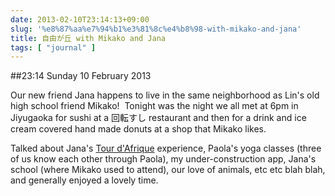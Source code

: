 ```yaml
---
date: 2013-02-10T23:14:13+09:00
slug: '%e8%87%aa%e7%94%b1%e3%81%8c%e4%b8%98-with-mikako-and-jana'
title: 自由が丘 with Mikako and Jana
tags: [ "journal" ]
---
```


##23:14 Sunday 10 February 2013

Our new friend Jana happens to live in the same neighborhood as Lin's old high school friend Mikako!  Tonight was the night we all met at 6pm in Jiyugaoka for sushi at a 回転すし restaurant and then for a drink and ice cream covered hand made donuts at a shop that Mikako likes.

Talked about Jana's [Tour d'Afrique](http://tourdafrique.com/tour-overview/?t=tour-dafrique) experience, Paola's yoga classes (three of us know each other through Paola), my under-construction app, Jana's school (where Mikako used to attend), our love of animals, etc etc blah blah, and generally enjoyed a lovely time.
